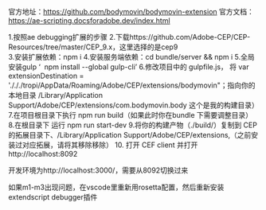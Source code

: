 官方地址：https://github.com/bodymovin/bodymovin-extension
官方文档：https://ae-scripting.docsforadobe.dev/index.html


1.按照ae debugging扩展的步骤
2.下载https://github.com/Adobe-CEP/CEP-Resources/tree/master/CEP_9.x，这里选择的是cep9	
3.安装扩展依赖：npm i
4.安装服务端依赖：cd bundle/server && npm i
5.全局安装gulp ‘  npm install --global gulp-cli’
6.修改项目中的 gulpfile.js， 将 var extensionDestination = './././tropi/AppData/Roaming/Adobe/CEP/extensions/bodymovin"；指向你的本地目录
 /Library/Application Support/Adobe/CEP/extensions/com.bodymovin.body 这个是我的构建目录）
7.在项目根目录下执行 npm run build（如果此时你在bundle 下需要调整目录）
8.在根目录下 运行 npm run start-dev
9.将你的构建产物（./build/）复制到 CEP的拓展目录下、/Library/Application Support/Adobe/CEP/extensions,（之前安装过对应拓展，请将其移除移除）
10. 打开 CEF client 并打开 http://localhost:8092


开发环境为http://localhost:3000/，需要从8092切换过来

如果m1-m3出现问题，在vscode里重新用rosetta配置，然后重新安装extendscript debugger插件
